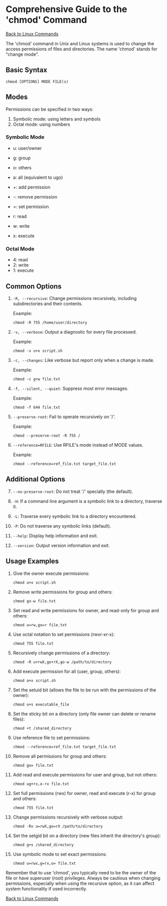 # Comprehensive Guide to the 'chmod' Command

[Back to Linux Commands](../readme.md)

The 'chmod' command in Unix and Linux systems is used to change the access permissions of files and directories. The name 'chmod' stands for "change mode".

## Basic Syntax

```
chmod [OPTIONS] MODE FILE(s)
```

## Modes

Permissions can be specified in two ways:

1. Symbolic mode: using letters and symbols
2. Octal mode: using numbers

### Symbolic Mode

- u: user/owner
- g: group
- o: others
- a: all (equivalent to ugo)

- +: add permission
- -: remove permission
- =: set permission

- r: read
- w: write
- x: execute

### Octal Mode

- 4: read
- 2: write
- 1: execute

## Common Options

1. `-R, --recursive`: 
   Change permissions recursively, including subdirectories and their contents.

   Example:
   ```
   chmod -R 755 /home/user/directory
   ```

2. `-v, --verbose`: 
   Output a diagnostic for every file processed.

   Example:
   ```
   chmod -v u+x script.sh
   ```

3. `-c, --changes`: 
   Like verbose but report only when a change is made.

   Example:
   ```
   chmod -c g+w file.txt
   ```

4. `-f, --silent, --quiet`: 
   Suppress most error messages.

   Example:
   ```
   chmod -f 644 file.txt
   ```

5. `--preserve-root`: 
   Fail to operate recursively on '/'.

   Example:
   ```
   chmod --preserve-root -R 755 /
   ```

6. `--reference=RFILE`: 
   Use RFILE's mode instead of MODE values.

   Example:
   ```
   chmod --reference=ref_file.txt target_file.txt
   ```

## Additional Options

7. `--no-preserve-root`: 
    Do not treat '/' specially (the default).

8. `-H`: 
    If a command line argument is a symbolic link to a directory, traverse it.

9. `-L`: 
    Traverse every symbolic link to a directory encountered.

10. `-P`: 
    Do not traverse any symbolic links (default).

11. `--help`: 
    Display help information and exit.

12. `--version`: 
    Output version information and exit.

## Usage Examples

1. Give the owner execute permissions:
   ```
   chmod u+x script.sh
   ```

2. Remove write permissions for group and others:
   ```
   chmod go-w file.txt
   ```

3. Set read and write permissions for owner, and read-only for group and others:
   ```
   chmod u=rw,go=r file.txt
   ```

4. Use octal notation to set permissions (rwxr-xr-x):
   ```
   chmod 755 file.txt
   ```

5. Recursively change permissions of a directory:
   ```
   chmod -R u+rwX,go+rX,go-w /path/to/directory
   ```

6. Add execute permission for all (user, group, others):
   ```
   chmod a+x script.sh
   ```

7. Set the setuid bit (allows the file to be run with the permissions of the owner):
   ```
   chmod u+s executable_file
   ```

8. Set the sticky bit on a directory (only file owner can delete or rename files):
   ```
   chmod +t /shared_directory
   ```

9. Use reference file to set permissions:
   ```
   chmod --reference=ref_file.txt target_file.txt
   ```

10. Remove all permissions for group and others:
    ```
    chmod go= file.txt
    ```

11. Add read and execute permissions for user and group, but not others:
    ```
    chmod ug+rx,o-rx file.txt
    ```

12. Set full permissions (rwx) for owner, read and execute (r-x) for group and others:
    ```
    chmod 755 file.txt
    ```

13. Change permissions recursively with verbose output:
    ```
    chmod -Rv u=rwX,go=rX /path/to/directory
    ```

14. Set the setgid bit on a directory (new files inherit the directory's group):
    ```
    chmod g+s /shared_directory
    ```

15. Use symbolic mode to set exact permissions:
    ```
    chmod u=rwx,g=rx,o= file.txt
    ```

Remember that to use 'chmod', you typically need to be the owner of the file or have superuser (root) privileges. Always be cautious when changing permissions, especially when using the recursive option, as it can affect system functionality if used incorrectly.

[Back to Linux Commands](../readme.md)
